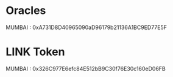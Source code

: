 # Oracles

MUMBAI : 0xA731D8D40965090aD96179b21136A1BC9ED77E5F

# LINK Token

MUMBAI : 0x326C977E6efc84E512bB9C30f76E30c160eD06FB
